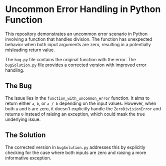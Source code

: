# Uncommon Error Handling in Python Function

This repository demonstrates an uncommon error scenario in Python involving a function that handles division. The function has unexpected behavior when both input arguments are zero, resulting in a potentially misleading return value.

The `bug.py` file contains the original function with the error. The `bugSolution.py` file provides a corrected version with improved error handling.

## The Bug

The issue lies in the `function_with_uncommon_error` function. It aims to return either `a`, `b`, or `a / b` depending on the input values.  However, when both `a` and `b` are zero, it doesn't explicitly handle the `ZeroDivisionError` and returns `0` instead of raising an exception, which could mask the true underlying issue.

## The Solution

The corrected version in `bugSolution.py` addresses this by explicitly checking for the case where both inputs are zero and raising a more informative exception.